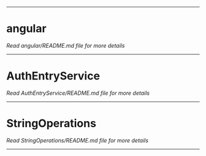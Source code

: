 ***
# angular #

<i>Read angular/README.md file for more details</i>

***
# AuthEntryService #

<i>Read AuthEntryService/README.md file for more details</i>

***
# StringOperations #

<i>Read StringOperations/README.md file for more details</i>

***